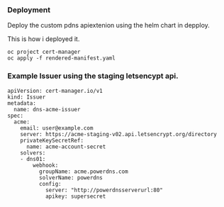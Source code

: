 ### Deployment

Deploy the custom pdns apiextenion using the helm chart in depploy.

This is how i deployed it.
```
oc project cert-manager
oc apply -f rendered-manifest.yaml
```

### Example Issuer using the staging letsencypt api. 

```
apiVersion: cert-manager.io/v1
kind: Issuer
metadata:
  name: dns-acme-issuer
spec:
  acme:
    email: user@example.com
    server: https://acme-staging-v02.api.letsencrypt.org/directory
    privateKeySecretRef:
      name: acme-account-secret
    solvers:
    - dns01:
        webhook:
          groupName: acme.powerdns.com
          solverName: powerdns
          config:
            server: "http://powerdnsserverurl:80"
            apikey: supersecret
```


